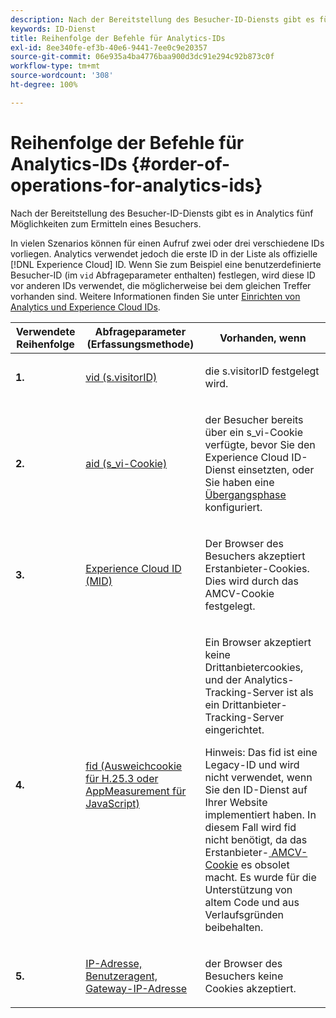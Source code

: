 ```yaml
---
description: Nach der Bereitstellung des Besucher-ID-Diensts gibt es fünf Möglichkeiten zum Ermitteln eines Besuchers in Analytics.
keywords: ID-Dienst
title: Reihenfolge der Befehle für Analytics-IDs
exl-id: 8ee340fe-ef3b-40e6-9441-7ee0c9e20357
source-git-commit: 06e935a4ba4776baa900d3dc91e294c92b873c0f
workflow-type: tm+mt
source-wordcount: '308'
ht-degree: 100%

---
```


# Reihenfolge der Befehle für Analytics-IDs {#order-of-operations-for-analytics-ids}

Nach der Bereitstellung des Besucher-ID-Diensts gibt es in Analytics fünf Möglichkeiten zum Ermitteln eines Besuchers.

In vielen Szenarios können für einen Aufruf zwei oder drei verschiedene IDs vorliegen. Analytics verwendet jedoch die erste ID in der Liste als offizielle [!DNL Experience Cloud] ID. Wenn Sie zum Beispiel eine benutzerdefinierte Besucher-ID (im `vid` Abfrageparameter enthalten) festlegen, wird diese ID vor anderen IDs verwendet, die möglicherweise bei dem gleichen Treffer vorhanden sind. Weitere Informationen finden Sie unter [Einrichten von Analytics und Experience Cloud IDs](../../reference/analytics-reference/analytics-ids.md#concept-f381dd18ee184c6c8e48286937a161d6).

<table id="table_D267D36451F643D1BB68AF6FEAA6AD1A"> 
 <thead> 
  <tr> 
   <th colname="col1" class="entry"> Verwendete Reihenfolge </th> 
   <th colname="col2" class="entry"> Abfrageparameter (Erfassungsmethode) </th> 
   <th colname="col3" class="entry"> Vorhanden, wenn </th> 
  </tr> 
 </thead>
 <tbody> 
  <tr> 
   <td colname="col1"> <p> <b>1.<sup></sup></b> </p> </td> 
   <td colname="col2"> <p> <a href="https://docs.adobe.com/content/help/de-DE/analytics/implementation/vars/config-vars/visitorid.html" format="http" scope="external"> vid (s.visitorID)</a> </p> </td> 
   <td colname="col3"> <p>die <span class="codeph">s.visitorID</span> festgelegt wird. </p> </td> 
  </tr> 
  <tr> 
   <td colname="col1"> <p> <b>2.<sup></sup></b> </p> </td> 
   <td colname="col2"> <p> <a href="https://docs.adobe.com/content/help/de-DE/core-services/interface/ec-cookies/cookies-analytics.html" format="http" scope="external"> aid (s_vi-Cookie)</a> </p> </td> 
   <td colname="col3"> <p>der Besucher bereits über ein s_vi-Cookie verfügte, bevor Sie den <span class="keyword">Experience Cloud</span> ID-Dienst einsetzten, oder Sie haben eine <a href="../../reference/analytics-reference/grace-period.md" format="dita" scope="local">Übergangsphase</a> konfiguriert. </p> </td> 
  </tr> 
  <tr> 
   <td colname="col1"> <p> <b>3.<sup></sup></b> </p> </td> 
   <td colname="col2"> <p> <a href="../../introduction/cookies.md#section-7ff7d96d6e4141b08a84a75a63d7814c" format="dita" scope="local"> Experience Cloud ID (MID) </a> </p> </td> 
   <td colname="col3"> <p>Der Browser des Besuchers akzeptiert Erstanbieter-Cookies. Dies wird durch das AMCV-Cookie festgelegt. </p> </td> 
  </tr> 
  <tr> 
   <td colname="col1"> <p> <b>4.<sup></sup></b> </p> </td> 
   <td colname="col2"> <p> <a href="https://docs.adobe.com/content/help/de-DE/id-service/using/reference/analytics-reference/analytics-ids.html" format="http" scope="external"> fid (Ausweichcookie für H.25.3 oder AppMeasurement für JavaScript)</a> </p> </td> 
   <td colname="col3"> <p>Ein Browser akzeptiert keine Drittanbietercookies, und der Analytics-Tracking-Server ist als ein Drittanbieter-Tracking-Server eingerichtet. </p> <p> <p>Hinweis: Das <span class="codeph">fid</span> ist eine Legacy-ID und wird nicht verwendet, wenn Sie den ID-Dienst auf Ihrer Website implementiert haben. In diesem Fall wird <span class="codeph">fid</span> nicht benötigt, da das Erstanbieter-<a href="../../introduction/cookies.md" format="dita" scope="local"> AMCV-Cookie</a> es obsolet macht. Es wurde für die Unterstützung von altem Code und aus Verlaufsgründen beibehalten. </p> </p> </td> 
  </tr> 
  <tr> 
   <td colname="col1"> <p> <b>5.<sup></sup></b> </p> </td> 
   <td colname="col2"> <p> <a href="https://docs.adobe.com/content/help/de-DE/analytics/components/metrics/unique-visitors.html" format="http" scope="external"> IP-Adresse, Benutzeragent, Gateway-IP-Adresse</a> </p> </td> 
   <td colname="col3"> <p>der Browser des Besuchers keine Cookies akzeptiert. </p> </td> 
  </tr> 
 </tbody> 
</table>
